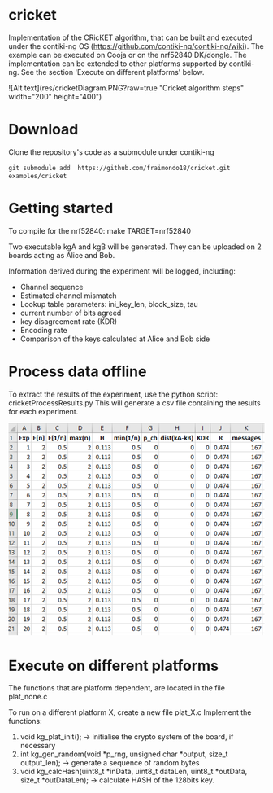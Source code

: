 # cricket

Implementation of the CRicKET algorithm, that can be built and executed under the contiki-ng OS (https://github.com/contiki-ng/contiki-ng/wiki).
The example can be executed on Cooja or on the nrf52840 DK/dongle.
The implementation can be extended to other platforms supported by contiki-ng. See the section 'Execute on different platforms' below.

![Alt text](res/cricketDiagram.PNG?raw=true "Cricket algorithm steps" width="200" height="400")

# Download 

Clone the repository's code as a submodule under contiki-ng
```
git submodule add  https://github.com/fraimondo18/cricket.git  examples/cricket
```


# Getting started

To compile for the nrf52840: make TARGET=nrf52840

Two executable kgA and kgB will be generated. They can be uploaded on 2 boards acting as Alice and Bob.

Information derived during the experiment will be logged, including:
- Channel sequence
- Estimated channel mismatch
- Lookup table parameters: ini_key_len, block_size, tau
- current number of bits agreed
- key disagreement rate (KDR)
- Encoding rate
- Comparison of the keys calculated at Alice and Bob side



# Process data offline

To extract the results of the experiment, use the python script: cricketProcessResults.py
This will generate a csv file containing the results for each experiment.


![Alt text](res/cricketResults.PNG?raw=true "Experiments results")


# Execute on different platforms

The functions that are platform dependent, are located in the file plat_none.c

To run on a different platform X, create a new file plat_X.c
Implement the functions:
1) void kg_plat_init(); -> initialise the crypto system of the board, if necessary
2) int kg_gen_random(void *p_rng, unsigned char *output, size_t output_len); -> generate a sequence of random bytes
3) void kg_calcHash(uint8_t *inData, uint8_t dataLen, uint8_t *outData, size_t *outDataLen); -> calculate HASH of the 128bits key.








